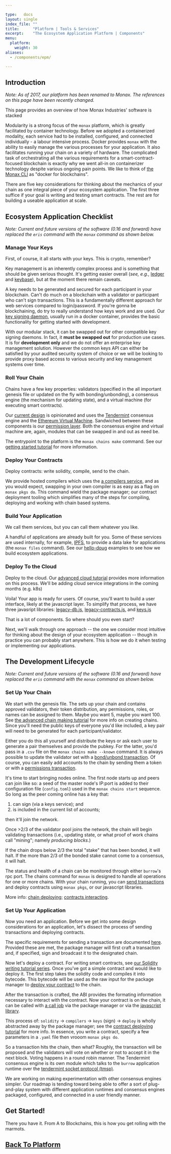 ```yaml
---

type:   docs
layout: single
index_file: ""
title:      "Platform | Tools & Services"
excerpt:    "The Ecosystem Application Platform | Components"
menu:
  platform:
    weight: 30
aliases:
  - /components/epm/

---
```


## Introduction

<div class="note">
    <em>Note: As of 2017, our platform has been renamed to Monax. The references on this page have been recently changed.</em>
</div>

This page provides an overview of how Monax Industries' software is stacked

Modularity is a strong focus of the `monax` platform, which is greatly facilitated by container technology. Before we adopted a containerized modality, each service had to be installed, configured, and connected individually - a labour intensive process. Docker provides `monax` with the ability to easily manage the various processes for your application. It also facilitates running your chain on a variety of hardware. The complicated task of orchestrating all the various requirements for a smart-contract-focused blockchain is exactly why we went all-in on containerizer technology despite various ongoing pain points. We like to think of [the Monax CLI](https://github.com/monax/cli/blob/master/README.md) as "docker for blockchains".

There are five key considerations for thinking about the mechanics of your chain as one integral piece of your ecosystem application. The first three suffice if your goal is writing and testing smart contracts. The rest are for building a useable application at scale.

## Ecosystem Application Checklist

<div class="note">
	<em>Note: Current and future versions of the software (0.16 and forward) have replaced the <code>eris</code> command with the <code>monax</code> command as shown below.</em>
</div>

### Manage Your Keys

First, of course, it all starts with your keys. This is crypto, remember?

Key management is an inherently complex process and is something that should be given serious thought. It's getting easier overall (*see, e.g.,* [ledger](https://www.ledger.co/) and [keybase](https://keybase.io/)), but at the moment there remain caveats.

A key needs to be generated and secured for each participant in your blockchain. Can't do much on a blockchain with a validator or participant who can't sign transactions. This is a fundamentally different approach for web services compared to login/password. If you're gonna be blockchaining, do try to really understand how keys work and are used. Our [key signing daemon](https://github.com/monax/keys), usually run in a docker container, provides the basic functionality for getting started with development.

With our modular stack, it can be swapped out for other compatible key signing daemons. In fact, it **must be swapped out** for production use cases. It is for **development only** and we do not offer an enterprise key management solution. However the common keys API can either be satisfied by your audited security system of choice or we will be looking to provide proxy based access to various security and key management systems over time.

### Roll Your Chain

Chains have a few key properties: validators (specified in the all important genesis file or updated on the fly with bonding/unbonding), a consensus engine (the mechanism for updating state), and a virtual machine (for executing smart contracts).

Our [current design](/platform/db) is opinionated and uses the [Tendermint](https://github.com/tendermint/tendermint) consensus engine and the [Ethereum Virtual Machine](https://github.com/ethereum/wiki/wiki/White-Paper). Sandwiched between these components is our [permission layer](https://github.com/monax/burrow/blob/master/README.md). Both the consensus engine and virtual machine are, again, modules that can be swapped in and out as need be.

The entrypoint to the platform is the `monax chains make` command. See our [getting started tutorial](/docs/getting-started) for more information.

### Deploy Your Contracts

Deploy contracts: write solidity, compile, send to the chain.

We provide hosted compilers which uses the [a compilers service](https://github.com/monax/compilers), and as you would expect, swapping in your own compiler is as easy as a flag on `monax pkgs do`. This command wield the package manager; our contract deployment tooling which simplifies many of the steps for compiling, deploying and working with chain based systems. 

### Build Your Application

We call them services, but you can call them whatever you like.

A handful of applications are already built for you. Some of these services are used internally, for example, [IPFS](http://ipfs.io/), to provide a data lake for applications (the `monax files` command). See our [hello-doug](https://github.com/monax/hello-doug) examples to see how we build ecosystem applications.

### Deploy To the Cloud

Deploy to the cloud. Our [advanced cloud tutorial](/docs/chain-deploying) provides more information on this process. We'll be adding cloud service integrations in the coming months (e.g. k8s)

Voila! Your app is ready for users. Of course, you'll want to build a user interface, likely at the javascript layer. To simplify that process, we have three javasript libraries: [legacy-db.js](https://github.com/monax/legacy-db.js/blob/master/README.md),  [legacy-contracts.js](https://github.com/monax/legacy-contracts.js/blob/master/README.md), and [keys.js](https://github.com/monax/keys.js/blob/master/README.md)

That is a lot of components. So where should you even start?

Next, we'll walk through one approach -- the one we consider most intuitive for thinking about the design of your ecosystem application -- though in practice you can probably start anywhere. This is how we do it when testing or implementing our applications.

## The Development Lifecycle

<div class="note">
    <em>Note: Current and future versions of the software (0.16 and forward) have replaced the <code>eris</code> command with the <code>monax</code> command as shown below.</em>
</div>

### Set Up Your Chain

We start with the genesis file. The sets up your chain and contains approved validators, their token distribution, any permissions, roles, or names can be assigned to them. Maybe you want 5, maybe you want 100. See [the advanced chain making tutorial](/docs/chain-making) for more info on creating chains. Since you'll need the public keys of everyone you'd like included, a key pair will need to be generated for each participant/validator.

Either you do this all yourself and distribute the keys or ask each user to generate a pair themselves and provide the pubkey. For the latter, you'd pass in a `.csv` file on the `monax chains make --known` command. It is always possible to update the validator set with a [bond/unbond transaction](https://github.com/monax/cli/tree/master/tests/jobs_fixtures/app04-bonding_unbonding_rebonding_tx_and_validation_status). Of course, you can easily add accounts to the chain by sending them a token or with a [permissions transaction](https://github.com/monax/cli/tree/master/tests/jobs_fixtures/app03-basic_and_advanced_permission_txs_and_queries).

It's time to start bringing nodes online. The first node starts up and peers can join like so: a seed of the master node's IP:port is added to their configuration file (`config.toml`) used in the `monax chains start` sequence. So long as the peer coming online has a key that:

1. can sign (via a keys service); and
2. is included in the current list of accounts;

then it'll join the network.

Once >2/3 of the validator pool joins the network, the chain will begin validating transactions (i.e., updating state, or what proof of work chains call "mining"; namely _producing blocks_.)

If the chain drops below 2/3 the total "stake" that has been bonded, it will halt. If the more than 2/3 of the bonded stake cannot come to a consensus, it will halt.

The status and health of a chain can be monitored through either `burrow`'s rpc port. The chains command for `monax` is designed to handle all operations for one or more chains. With your chain running, you can [send transactions](https://github.com/monax/cli/tree/master/tests/jobs_fixtures/app00-basic_functionality_jobs) and deploy contracts using `monax pkgs`, or our javascript libraries.

More info: [chain deploying](/docs/chain-deploying); [contracts interacting](/docs/getting-started/#step-4-integrate-your-ecosystem-application).

### Set Up Your Application

Now you need an application. Before we get into some design considerations for an application, let's dissect the process of sending transactions and deploying contracts.

The specific requirements for sending a transaction are documented [here](/docs/specs/jobs_specification/#txJobs). Provided these are met, the package manager will first craft a transaction and, if specified, sign and broadcast it to the designated chain.

Now let's deploy a contract. For writing smart contracts, see [our Solidity writing tutorial series](/docs/solidity/). Once you've got a simple contract and would like to deploy it. The first step takes the solidity code and compiles it into bytecode. This bytecode will be used as the raw input for the package manager to [deploy your contract](/docs/specs/jobs_specification/#contractsJobs) to the chain.

After the transaction is crafted, the ABI provides the formating information necessary to interact with the contract. Now your contract is on the chain, it can be called with [a call job](/docs/specs/jobs_specification/#contractsJobs) via the package manager or via the [javascript library](https://github.com/monax/legacy-contracts.js/blob/master/README.md).

This process of: `solidity` -> `compilers` -> `keys` (sign) -> `deploy` is wholly abstracted away by the package manager; see the [contract deploying tutorial](/docs/getting-started/#step-4-integrate-your-ecosystem-application) for more info. In essence, you write a contract, specify a few parameters in a `.yaml` file then vrooom `monax pkgs do`.

So a transaction hits the chain, then what? Roughly, the transaction will be proposed and the validators will vote on whether or not to accept it in the next block. Voting happens in a round robin manner. The Tendermint consensus engine is its own module which talks to the `burrow` application runtime over the  [tendermint socket protocol (tmsp)](http://tendermint.com/posts/tendermint-socket-protocol/).

We are working on making experimentation with other consensus engines simpler. Our roadmap is tending toward being able to offer a sort of plug-and-play system with different application runtimes and consensus engines packaged, configured, and connected in a user friendly manner.

## Get Started!

There you have it. From A to Blockchains, this is how you get rolling with the marmots.


## [<i class="fa fa-chevron-circle-left" aria-hidden="true"></i> Back To Platform](/platform/)
